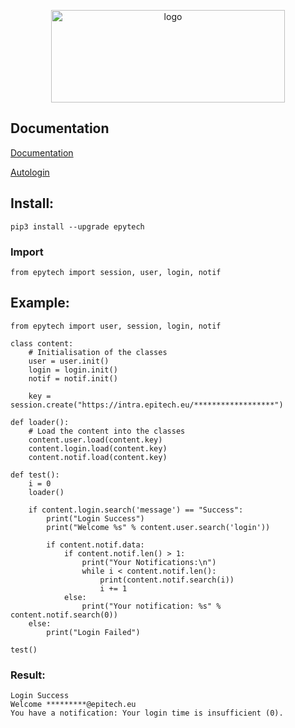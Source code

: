 <p align = "center">
    <img alt = "logo" width="374" height="148" src = "https://raw.githubusercontent.com/Neotoxic-off/epytech/master/images/logo.png"/>
</p>

## Documentation
<p align = "left">
    <a href = "https://github.com/Neotoxic-off/epytech/blob/master/DOCUMENTATION.md">Documentation</a>
</p>
<p align = "left">
    <a href = "https://intra.epitech.eu/admin/autolog?format=json">Autologin</a>
</p>


## Install:
```
pip3 install --upgrade epytech
```
### Import
```PY
from epytech import session, user, login, notif
```

## Example:
```PY
from epytech import user, session, login, notif

class content:
    # Initialisation of the classes
    user = user.init()
    login = login.init()
    notif = notif.init()

    key = session.create("https://intra.epitech.eu/******************")

def loader():
    # Load the content into the classes
    content.user.load(content.key)
    content.login.load(content.key)
    content.notif.load(content.key)

def test():
    i = 0
    loader()

    if content.login.search('message') == "Success":
        print("Login Success")
        print("Welcome %s" % content.user.search('login'))

        if content.notif.data:
            if content.notif.len() > 1:
                print("Your Notifications:\n")
                while i < content.notif.len():
                    print(content.notif.search(i))
                    i += 1
            else:
                print("Your notification: %s" % content.notif.search(0))
    else:
        print("Login Failed")

test()
```
### Result:
```
Login Success
Welcome *********@epitech.eu
You have a notification: Your login time is insufficient (0).
```
